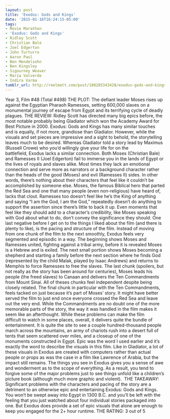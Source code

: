 ```yaml
---
layout: post
title: 'Exodus: Gods and Kings'
date: '2015-01-16T16:24:15-05:00'
tags:
- Movie Marathon
- 'Exodus: Gods and Kings'
- Ridley Scott
- Christian Bale
- Joel Edgerton
- John Turturro
- Aaron Paul
- Ben Mendelsohn
- Ben Kingsley
- Sigourney Weaver
- María Valverde
- Indira Varma
tumblr_url: http://reelmatt.com/post/108285343428/exodus-gods-and-kings
---
```



Year 3, Film #48 (Total #498)
THE PLOT: The defiant leader Moses rises up against the Egyptian Pharaoh Ramesses, setting 600,000 slaves on a monumental journey of escape from Egypt and its terrifying cycle of deadly plagues.
THE REVIEW: Ridley Scott has directed many big epics before, the most notable probably being Gladiator which won the Academy Award for Best Picture in 2000. Exodus: Gods and Kings has many similar touches and is equally, if not more, grandiose than Gladiator. However, while the visuals and set pieces are impressive and a sight to behold, the storytelling leaves much to be desired. Whereas Gladiator told a story lead by Maximus (Russell Crowe) who you’d willingly give your life for on the battlefield, Exodus lacks a similar connection.
Both Moses (Christian Bale) and Ramesses II (Joel Edgerton) fail to immerse you in the lands of Egypt or the lives of royals and slaves alike. Most times they lack an emotional connection and serve more as narrators or a background character rather than the heads of the good (Moses) and evil (Ramesses II) sides. In other words, there’s nothing about their characters that feel like it couldn’t be accomplished by someone else. Moses, the famous Biblical hero that parted the Red Sea and one that many people (even non-religious) have heard of, lacks that clout. Ramesses too doesn’t feel like he’s the King of anything and saying “I am the God, I am the God,” repeatedly doesn’t do anything to support the assertion since there’s little to back it up. Even moments that feel like they should add to a character’s credibility, like Moses speaking with God about what to do, don’t convey the significance they should.
One last negative before I get on to the things I liked about the film (and there is plenty to like), is the pacing and structure of the film. Instead of moving from one chunk of the film to the next smoothly, Exodus feels very segmented and episodic in a way. The beginning shows Moses and Ramesses united, fighting against a tribal army, before it is revealed Moses is a Hebrew and is exiled. The next small portion shows Moses becoming a shepherd and starting a family before the next section where he finds God (represented by the child Malak, played by Isaac Andrews) and returns to Memphis to force Ramesses to free the slaves. The last chunk (spoilers, but not really as the story has been around for centuries), Moses leads his people (the freed slaves) to Canaan and delivers the Ten Commandments from Mount Sinai. All of theses chunks feel independent despite being closely related. The final chunk in particular with the Ten Commandments, feels tacked on just because it’s part of Moses’ story. It might have better served the film to just end once everyone crossed the Red Sea and leave out the very end. While the Commandments are no doubt one of the more memorable parts of the story, the way it was handled in the film makes it seem like an afterthought.
While these problems can make the film difficult to watch in some places, overall, it delivers quite the bundle of entertainment. It is quite the site to see a couple hundred-thousand people march across the mountains, an army of chariots rush into a desert full of tents that seem scattered over miles, and a closeup of one of the monuments constructed in Egypt. Epic was the word I used earlier and it’s exactly the word to describe the visuals in this film. Like in Gladiator, a lot of these visuals in Exodus are created with computers rather than actual people or props as was the case in a film like Lawrence of Arabia, but the impact still remains. The things you see in Exodus gives you a sense of awe and wonderment as to the scope of everything. As a result, you tend to forgive some of the major problems just to see things unfold like a children’s picture book (although much more graphic and violent). 
THE TAKEAWAY: Significant problems with the characters and pacing of the story are a detriment to an otherwise epic and entertaining Exodus: Gods and Kings. You won’t be swept away into Egypt in 1300 B.C. and you’ll be left with the feeling that you just watched about four individual stories packaged into one. But Exodus does provide a set of epic visuals that alone are enough to keep you engaged for the 2+ hour runtime.
THE RATING: 3 out of 5
